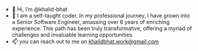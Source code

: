 - 👋 Hi, I’m @khalid-bhat
- 👀 I am a self-taught coder. In my professional journey, I have grown into a Senior Software Engineer, amassing over 6 years of enriching experience. This path has been truly transformative, offering a myriad of challenges and invaluable learning opportunities.
- 📫 you can reach out to me on khalidbhat.work@gmail.com



<!---
khalid-bhat/khalid-bhat is a ✨ special ✨ repository because its `README.md` (this file) appears on your GitHub profile.
You can click the Preview link to take a look at your changes.
--->
